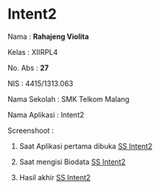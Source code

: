 # Intent2

Nama : **Rahajeng Violita** 

Kelas : XIIRPL4 

No. Abs : **27** 

NIS : 4415/1313.063 

Nama Sekolah : SMK Telkom Malang 

Nama Aplikasi : Intent2

Screenshoot : 

1. Saat Aplikasi pertama dibuka [SS Intent2](https://github.com/rahajengvio/Intent2/blob/master/Intent2_3.png)

2. Saat mengisi Biodata [SS Intent2](https://github.com/rahajengvio/Intent2/blob/master/Intent2_2.png)

3. Hasil akhir [SS Intent2](https://github.com/rahajengvio/Intent2/blob/master/Intent2.png)
